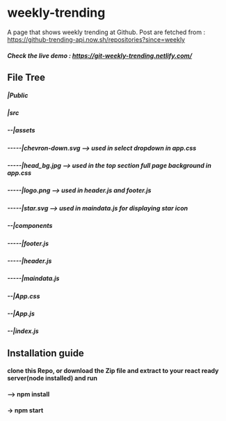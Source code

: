 # weekly-trending
 A page that shows weekly trending at Github. 
 Post are fetched from : https://github-trending-api.now.sh/repositories?since=weekly
##### Check the live demo : https://git-weekly-trending.netlify.com/

## File Tree

##### |Public
##### |src
##### --|assets
##### -----|chevron-down.svg    --> used in select dropdown  in app.css
##### -----|head_bg.jpg         --> used in the top section full page background in app.css
##### -----|logo.png            --> used in header.js and footer.js
##### -----|star.svg            --> used in maindata.js for displaying star icon
##### --|components
##### -----|footer.js
##### -----|header.js
##### -----|maindata.js
##### --|App.css
##### --|App.js
##### --|index.js

## Installation guide
#### clone this Repo, or download the Zip file and extract to your react ready server(node installed) and run
#### --> npm install
#### -> npm start
